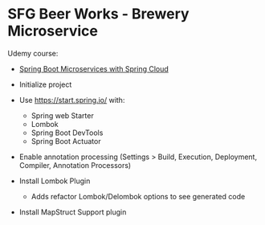 # SFG Beer Works - Brewery Microservice

Udemy course:
* [Spring Boot Microservices with Spring Cloud](https://www.udemy.com/spring-boot-microservices-with-spring-cloud-beginner-to-guru/?couponCode=GIT_HUB2)

* Initialize project
* Use https://start.spring.io/ with:
    * Spring web Starter
    * Lombok
    * Spring Boot DevTools
    * Spring Boot Actuator
* Enable annotation processing (Settings > Build, Execution, Deployment, Compiler, Annotation Processors)
* Install Lombok Plugin
	* Adds refactor Lombok/Delombok options to see generated code
* Install MapStruct Support plugin